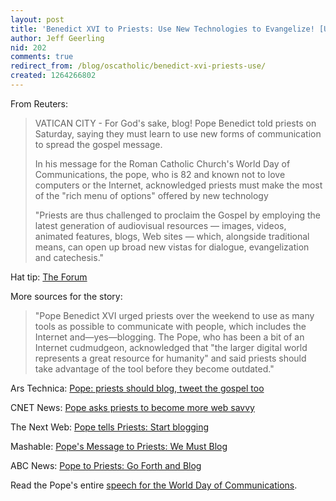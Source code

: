 ```yaml
---
layout: post
title: 'Benedict XVI to Priests: Use New Technologies to Evangelize! [UPDATED]'
author: Jeff Geerling
nid: 202
comments: true
redirect_from: /blog/oscatholic/benedict-xvi-priests-use/
created: 1264266802
---
```

<p>
	From Reuters:</p>
<blockquote>
	<p>
		VATICAN CITY - For God&#39;s sake, blog! Pope Benedict told priests on Saturday, saying they must learn to use new forms of communication to spread the gospel message.</p>
	<p>
		In his message for the Roman Catholic Church&#39;s World Day of Communications, the pope, who is 82 and known not to love computers or the Internet, acknowledged priests must make the most of the &quot;rich menu of options&quot; offered by new technology</p>
	<p>
		&quot;Priests are thus challenged to proclaim the Gospel by employing the latest generation of audiovisual resources &mdash; images, videos, animated features, blogs, Web sites &mdash; which, alongside traditional means, can open up broad new vistas for dialogue, evangelization and catechesis.&quot;</p>
</blockquote>
<p>
	Hat tip: <a href="http://catholicpublius.blogspot.com/2010/01/ipriest.html">The Forum</a></p>
<p>
	More sources for the story:</p>
<blockquote>
	<p>
		&quot;Pope Benedict XVI urged priests over the weekend to use as many tools as possible to communicate with people, which includes the Internet and&mdash;yes&mdash;blogging. The Pope, who has been a bit of an Internet cudmudgeon, acknowledged that &quot;the larger digital world represents a great resource for humanity&quot; and said priests should take advantage of the tool before they become outdated.&quot;</p>
</blockquote>
<p>
	Ars Technica: <a href="http://arstechnica.com/web/news/2010/01/pope-priests-should-blog-tweet-the-gospel-too.ars">Pope: priests should blog, tweet the gospel too</a></p>
<p>
	CNET News: <a href="http://news.cnet.com/8301-1023_3-10440461-93.html">Pope asks priests to become more web savvy</a></p>
<p>
	The Next Web: <a href="http://thenextweb.com/socialmedia/2010/01/24/pope-tells-priests-start-blogging/">Pope tells Priests: Start blogging</a></p>
<p>
	Mashable: <a href="http://mashable.com/2010/01/24/pope-priests-blog/">Pope&#39;s Message to Priests: We Must Blog</a></p>
<p>
	ABC News: <a href="http://abcnews.go.com/International/wireStory?id=9641905">Pope to Priests: Go Forth and Blog</a></p>
<p>
	Read the Pope&#39;s entire <a href="http://www.vatican.va/holy_father/benedict_xvi/messages/communications/documents/hf_ben-xvi_mes_20100124_44th-world-communications-day_en.html">speech for the World Day of Communications</a>.</p>
